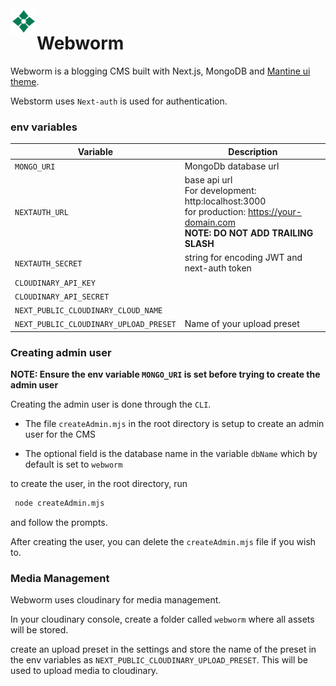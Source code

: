 <img src="./public/logo.png" alt="webworm logo" width="42" align="left" />

# Webworm

Webworm is a blogging CMS built with Next.js, MongoDB and [Mantine ui theme](https:mantine.dev).

Webstorm uses `Next-auth` is used for authentication.

### env variables

| Variable                               | Description                                                                                                                             |
| -------------------------------------- | --------------------------------------------------------------------------------------------------------------------------------------- |
| `MONGO_URI`                            | MongoDb database url                                                                                                                    |
| `NEXTAUTH_URL`                         | base api url <br>For development: http:localhost:3000<br>for production: https://your-domain.com<br>**NOTE: DO NOT ADD TRAILING SLASH** |
| `NEXTAUTH_SECRET`                      | string for encoding JWT and next-auth token                                                                                             |
| `CLOUDINARY_API_KEY`                   |                                                                                                                                         |
| `CLOUDINARY_API_SECRET`                |                                                                                                                                         |
| `NEXT_PUBLIC_CLOUDINARY_CLOUD_NAME`    |                                                                                                                                         |
| `NEXT_PUBLIC_CLOUDINARY_UPLOAD_PRESET` | Name of your upload preset                                                                                                              |

### Creating admin user

**NOTE: Ensure the env variable `MONGO_URI` is set before trying to create the admin user**

Creating the admin user is done through the `CLI`.

-   The file `createAdmin.mjs` in the root directory is setup to create an admin user for the CMS

-   The optional field is the database name in the variable `dbName` which by default is set to `webworm`

to create the user, in the root directory, run

```bash
 node createAdmin.mjs
```

and follow the prompts.

After creating the user, you can delete the `createAdmin.mjs` file if you wish to.

### Media Management

Webworm uses cloudinary for media management.

In your cloudinary console, create a folder called `webworm` where all assets will be stored.

create an upload preset in the settings and store the name of the preset in the env variables as `NEXT_PUBLIC_CLOUDINARY_UPLOAD_PRESET`. This will be used to upload media to cloudinary.
